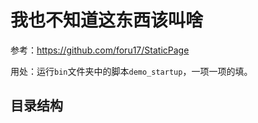 # 我也不知道这东西该叫啥

参考：https://github.com/foru17/StaticPage

用处：运行`bin`文件夹中的脚本`demo_startup`，一项一项的填。

## 目录结构

